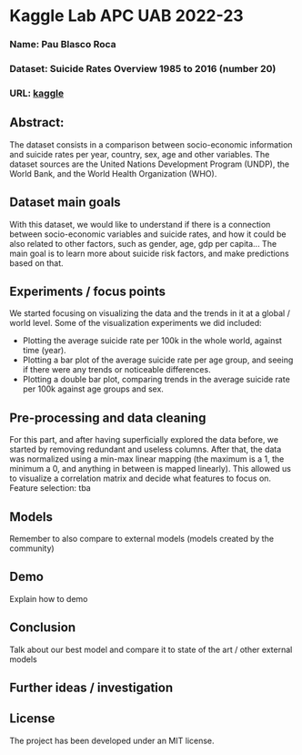 # Kaggle Lab APC UAB 2022-23
### Name: Pau Blasco Roca
### Dataset: Suicide Rates Overview 1985 to 2016 (number 20)
### URL: [kaggle](https://www.kaggle.com/datasets/russellyates88/suicide-rates-overview-1985-to-2016)

## Abstract:
The dataset consists in a comparison between socio-economic information and suicide rates per year, country, sex, age and other variables.
The dataset sources are the United Nations Development Program (UNDP), the World Bank, and the World Health Organization (WHO).

## Dataset main goals
With this dataset, we would like to understand if there is a connection between socio-economic variables and suicide rates, and how it could be also related to other factors, such as gender, age, gdp per capita... The main goal is to learn more about suicide risk factors, and make predictions based on that.

## Experiments / focus points
We started focusing on visualizing the data and the trends in it at a global / world level. Some of the visualization experiments we did included:
 - Plotting the average suicide rate per 100k in the whole world, against time (year).
 - Plotting a bar plot of the average suicide rate per age group, and seeing if there were any trends or noticeable differences.
 - Plotting a double bar plot, comparing trends in the average suicide rate per 100k against age groups and sex.

## Pre-processing and data cleaning
For this part, and after having superficially explored the data  before, we started by removing redundant and useless columns.
After that, the data was normalized using a min-max linear mapping (the maximum is a 1, the minimum a 0, and anything in between is mapped linearly).
This allowed us to visualize a correlation matrix and decide what features to focus on.
Feature selection: tba

## Models
Remember to also compare to external models (models created by the community)

## Demo
Explain how to demo

## Conclusion
Talk about our best model and compare it to state of the art / other external models

## Further ideas / investigation

## License
The project has been developed under an MIT license.
